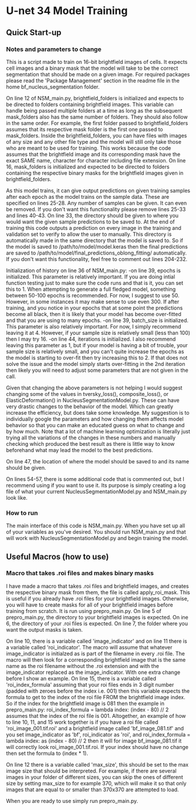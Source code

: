 # U-net 34 Model Training

## Quick Start-up

### Notes and parameters to change

This is a script made to train on 16-bit brightfield images of cells. It expects cell images and a binary mask that the model will take to be the correct segmentation that should be made 
on a given image. For required packages please read the 'Package Management' section in the readme file in the home bf_nucleus_segmentation folder. 

On line 12 of NSM_main.py, brightfield_folders is initialized and expects to be directed to folders containing brightfield images. This variable can handle being passed multiple folders at 
a time as long as the subsequent mask_folders also has the same number of folders. They should also follow in the same order. For example, the first folder passed to brightfield_folders 
assumes that its respective mask folder is the first one passed to mask_folders. 
Inside the brightfield_folders, you can have files with images of any size and any other file type and the model will still only take those who are meant to be used for training. This 
works because the code assumes that the brightfield image and its corresponding mask have the exact SAME name, character for character including file extension. 
On line 16, mask_folders is initialized and expected to be directed to folders containing the respective binary masks for the brightfield images given in brightfield_folders. 

As this model trains, it can give output predictions on given training samples after each epoch as the model trains on the sample data. These are specified on lines 25-28. Any number of
samples can be given. It can even be removed. If you don't want this functionality please remove lines 25-33 and lines 40-43. 
On line 33, the directory should be given to where you would want the given sample predictions to be saved to. 
At the end of training this code outputs a prediction on every image in the training and validation set to verify to allow the user to manually. This directory is automatically made in 
the same directory that the model is saved to. So if the model is saved to /path/to/model/model.keras then the final predictions are saved to 
/path/to/model/final_predictions_oblong_fitting/ automatically. If you don't want this functionality, feel free to comment out lines 204-232.

Initialization of history on line 36 of NSM_main.py:
  -on line 39, epochs is initialized. This parameter is relatively important. If you are doing intial function testing just to make sure the code runs and that is it, you can set this
to 1. When attempting to generate a full fledged model, something between 50-100 epochs is recommended. For now, I suggest to use 50. However, in some instances it may make sense to
use even 300. If after training, and you notice in your epochs that at some point the predictions become all black, then it is likely that your model has become over-fitted and that you
are using to many epochs.
  -on line 39, batch_size is initialized. This parameter is also relatively important. For now, I simply recommend leaving it at 4. However, if your sample size is relatively small (less than 100) then I may try 16.
  -on line 44, iterations is initialized. I also recommend leaving this parameter as 1, but if your model is having a bit of trouble, your sample size is relatively small, and you can't
quite increase the epochs as the model is starting to over-fit then try increasing this to 2. If that does not solve the issue and the model simply starts over-fitting in the 2nd iteration then likely you will need to adjust some parameters that are not given in the call. 

Given that changing the above parameters is not helping I would suggest changing some of the values in tversky_loss(), composite_loss(), or ElasticDeformation() in
NucleusSegmentationModel.py. These can have very drastic changes to the behavior of the model. Which can greatly increase the efficiency, but does take some knowledge. My suggestion is
to individually google the parameters and how changing them affects model behavior so that you can make an educated guess on what to change and by how much. Note that a lot of machine
learning optimization is literally just trying all the variations of the changes in these numbers and manually checking which produced the best result as there is little way to know
beforehand what may lead the model to the best predictions.

On line 47, the location of where the model should be saved to and its name should be given. 

On lines 54-57, there is some additional code that is commented out, but I recommend using if you want to use it. Its purpose is simply creating a log file of what your current 
NucleusSegmentationModel.py and NSM_main.py look like.

### How to run

The main interface of this code is NSM_main.py. When you have set up all of your variables as you've desired. You should run NSM_main.py and that will work with 
NucleusSegmentationModel.py and begin training the model. 

## Useful Macros (how to use)

### Macro that takes .roi files and makes binary masks

I have made a macro that takes .roi files and brightfield images, and creates the respective binary mask from them, the file is called apply_roi_mask. This is useful if you already 
have .roi files for your brightfield images. Otherwise, you will have to create masks for all of your brightfield images before training from scratch. It is run using prepro_main.py.
On line 5 of prepro_main.py, the directory to your brightfield images is expected.
On ine 6, the directory of your .roi files is expected.
On line 7, the folder where you want the output masks is taken.

On line 10, there is a variable called 'image_indicator' and on line 11 there is a variable called 'roi_indicator'. The macro will assume that whatever image_indicator is initialzed as
is part of the filename in every .roi file. The macro will then look for a corresponding brightfield image that is the same name as the roi filename without the .roi extension and with
the image_indicator replaced as the image_indicator. With one extra change before I show an example. 
On line 15, there is a variable called 'roi_index_formula' assuming that your roi files ends in 3 digit number (padded with zeroes before the index i.e. 001) then this variable expects
the formula to get to the index of the roi file FROM the brightfield image index. So if the index for the brightfield image is 081 then the example in prepro_main.py:
roi_index_formula = lambda index: (index - 80) // 2
assumes that the index of the roi file is 001. Altogether, an example of how to line 10, 11, and 15 work together is if you have a roi file called 'roi_image_001.tif.roi' and a 
brightfield image called 'bf_image_081.tif' and you set image_indicator as 'bf', roi_indicator as 'roi', and roi_index_formula = lambda index: as (index - 80) // 2 then it will for
image bf_image_081.tif it will correctly look roi_image_001.tif.roi. 
If your index should have no change then set the formula to (index * 1). 

On line 12 there is a variable called 'max_size', this should be set to the max image size that should be interpreted. For example, if there are several images in your folder of
different sizes, you can skip the ones of different size by setting max_size to for example 370, which will make it so that only images that are equal to or smaller than 370x370 are
attempted to load. 

When you are ready to use simply run prepro_main.py.
